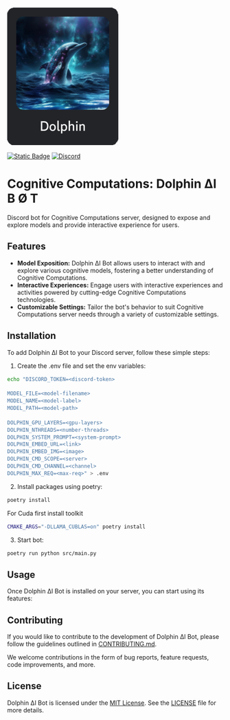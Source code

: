 ![Dolphin ΔI](img/dolphin-ai.png)

[![Static Badge](https://img.shields.io/badge/cognitive_computations-s?style=flat&logo=huggingface&label=huggingface)](https://huggingface.co/cognitivecomputations)
[![Discord](https://img.shields.io/discord/1156064224225808488?logo=Discord&logoColor=%23ffffff&label=Discord&link=https%3A%2F%2Fdiscord.gg%2FtCMkMDDHwm)](https://discord.gg/tCMkMDDHwm)

# Cognitive Computations: Dolphin ΔI B Ø T

Discord bot for Cognitive Computations server, designed to expose and explore models and provide interactive experience for users.

## Features

- **Model Exposition:** Dolphin ΔI Bot allows users to interact with and explore various cognitive models, fostering a better understanding of Cognitive Computations.
- **Interactive Experiences:** Engage users with interactive experiences and activities powered by cutting-edge Cognitive Computations technologies.
- **Customizable Settings:** Tailor the bot's behavior to suit Cognitive Computations server needs through a variety of customizable settings.

## Installation

To add Dolphin ΔI Bot to your Discord server, follow these simple steps:
1. Create the .env file and set the env variables:
```sh
echo "DISCORD_TOKEN=<discord-token>

MODEL_FILE=<model-filename>
MODEL_NAME=<model-label>
MODEL_PATH=<model-path>

DOLPHIN_GPU_LAYERS=<gpu-layers>
DOLPHIN_NTHREADS=<number-threads>
DOLPHIN_SYSTEM_PROMPT=<system-prompt>
DOLPHIN_EMBED_URL=<link>
DOLPHIN_EMBED_IMG=<image>
DOLPHIN_CMD_SCOPE=<server>
DOLPHIN_CMD_CHANNEL=<channel>
DOLPHIN_MAX_REQ=<max-req>" > .env
```
2. Install packages using poetry:
```sh
poetry install
```
For Cuda first install toolkit
```sh
CMAKE_ARGS="-DLLAMA_CUBLAS=on" poetry install
```
3. Start bot:
```sh
poetry run python src/main.py
```

## Usage

Once Dolphin ΔI Bot is installed on your server, you can start using its features:

## Contributing

If you would like to contribute to the development of Dolphin ΔI Bot, please follow the guidelines outlined in [CONTRIBUTING.md](CONTRIBUTING.md).

We welcome contributions in the form of bug reports, feature requests, code improvements, and more.

## License

Dolphin ΔI Bot is licensed under the [MIT License](LICENSE). See the [LICENSE](LICENSE) file for more details.
